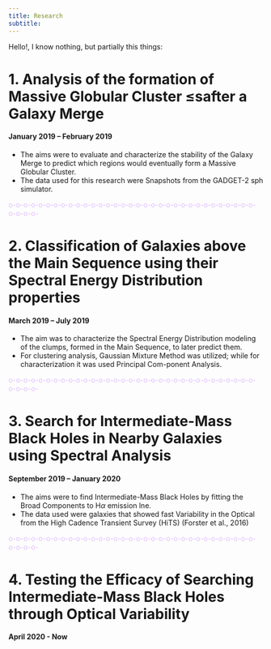 ```yaml
---
title: Research
subtitle: 
---
```



Hello!, I know nothing, but partially this things:

# 1. Analysis of the formation of Massive Globular Cluster ≤safter a Galaxy Merge
#### January 2019 – February 2019
- The aims were to evaluate and characterize the stability of the Galaxy Merge to predict which regions would eventually form a Massive Globular Cluster.
- The data used for this research were Snapshots from the GADGET-2 sph simulator.
                
<font color= "#E2BEFF"> o-o-o-o-o-o-o-o-o-o-o-o-o-o-o-o-o-o-o-o-o-o-o-o-o-o-o-o-o-o-o-o-o-o-o-o-o- </font>
            
# 2. Classification of Galaxies above the Main Sequence using their Spectral Energy Distribution properties
#### March 2019 – July 2019
- The aim was to characterize the Spectral Energy Distribution modeling of the clumps, formed in the Main Sequence, to later predict them.
- For clustering analysis, Gaussian Mixture Method was utilized; while for characterization it was used Principal Com-ponent Analysis.

<font color= "#E2BEFF"> o-o-o-o-o-o-o-o-o-o-o-o-o-o-o-o-o-o-o-o-o-o-o-o-o-o-o-o-o-o-o-o-o-o-o-o-o- </font>

# 3. Search for Intermediate-Mass Black Holes in Nearby Galaxies using Spectral Analysis
#### September 2019 – January 2020
- The aims were to find Intermediate-Mass Black Holes by fitting the Broad Components to H$\alpha$ emission lne.
- The data used were galaxies that showed fast Variability in the Optical from the High Cadence Transient Survey (HiTS) (Forster et al., 2016)
 
 <font color= "#E2BEFF"> o-o-o-o-o-o-o-o-o-o-o-o-o-o-o-o-o-o-o-o-o-o-o-o-o-o-o-o-o-o-o-o-o-o-o-o-o- </font>
           
# 4. Testing the Efficacy of Searching Intermediate-Mass Black Holes through Optical Variability 
#### April 2020 - Now
